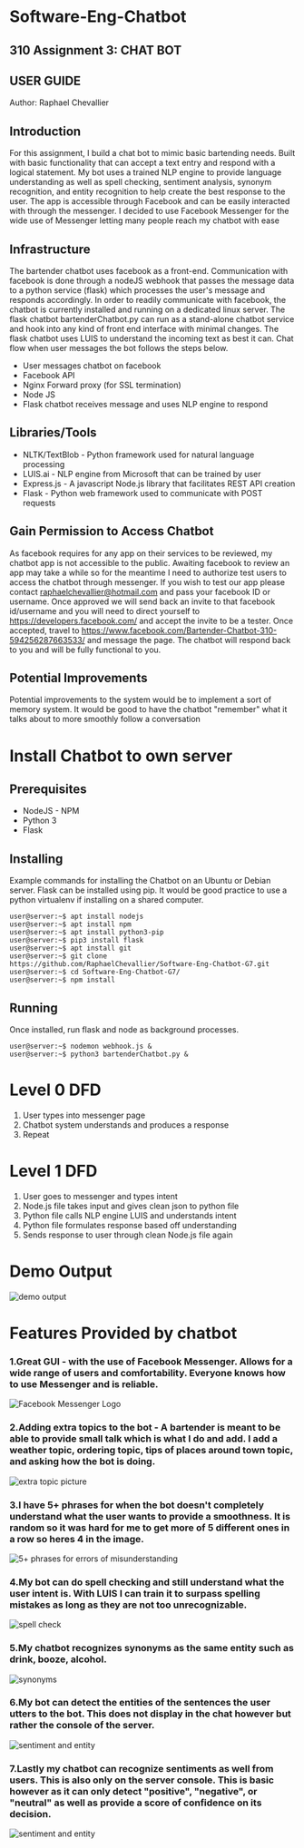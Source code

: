 # Software-Eng-Chatbot
## 310 Assignment 3: CHAT BOT
## USER GUIDE
Author: Raphael Chevallier

## Introduction
For this assignment, I build a chat bot to mimic basic bartending needs. Built with basic functionality that can accept a text entry and respond with a logical statement. My bot uses a trained NLP engine to provide language understanding as well as spell checking, sentiment analysis, synonym recognition, and entity recognition to help create the best response to the user. The app is accessible through Facebook and can be easily interacted with through the messenger. I decided to use Facebook Messenger for the wide use of Messenger letting many people reach my chatbot with ease

## Infrastructure
The bartender chatbot uses facebook as a front-end.  Communication with facebook is done through a nodeJS webhook that passes the message data to a python service (flask) which processes the user's message and responds accordingly. In order to readily communicate with facebook, the chatbot is currently installed and running on a dedicated linux server. The flask chatbot bartenderChatbot.py can run as a stand-alone chatbot service and hook into any kind of front end interface with minimal changes. The flask chatbot uses LUIS to understand the incoming text as best it can. Chat flow when user messages the bot follows the steps below.
* User messages chatbot on facebook
* Facebook API
* Nginx Forward proxy (for SSL termination) 
* Node JS
* Flask chatbot receives message and uses NLP engine to respond

## Libraries/Tools
* NLTK/TextBlob - Python framework used for natural language processing
* LUIS.ai - NLP engine from Microsoft that can be trained by user
* Express.js - A javascript Node.js library that facilitates REST API creation
* Flask - Python web framework used to communicate with POST requests

## Gain Permission to Access Chatbot
As facebook requires for any app on their services to be reviewed, my chatbot app is not accessible to the public. Awaiting facebook to review an app may take a while so for the meantime I need to authorize test users to access the chatbot through messenger. If you wish to test our app please contact raphaelchevallier@hotmail.com and pass your facebook ID or username. Once approved we will send back an invite to that facebook id/username and you will need to direct yourself to https://developers.facebook.com/ and accept the invite to be a tester. Once accepted, travel to https://www.facebook.com/Bartender-Chatbot-310-594256287663533/
and message the page. The chatbot will respond back to you and will be fully functional to you.

## Potential Improvements
Potential improvements to the system would be to implement a sort of memory system. It would be good to have the chatbot "remember" what it talks about to more smoothly follow a conversation


# Install Chatbot to own server
## Prerequisites
* NodeJS - NPM
* Python 3
* Flask

## Installing
Example commands for installing the Chatbot on an Ubuntu or Debian server. Flask can be installed using pip. It would be good practice to use a python virtualenv if installing on a shared computer.
```console
user@server:~$ apt install nodejs 
user@server:~$ apt install npm
user@server:~$ apt install python3-pip
user@server:~$ pip3 install flask
user@server:~$ apt install git
user@server:~$ git clone https://github.com/RaphaelChevallier/Software-Eng-Chatbot-G7.git
user@server:~$ cd Software-Eng-Chatbot-G7/
user@server:~$ npm install
```
## Running
Once installed, run flask and node as background processes.
```console
user@server:~$ nodemon webhook.js &
user@server:~$ python3 bartenderChatbot.py &
```
# Level 0 DFD
1. User types into messenger page
2. Chatbot system understands and produces a response
3. Repeat

# Level 1 DFD
1. User goes to messenger and types intent
2. Node.js file takes input and gives clean json to python file
3. Python file calls NLP engine LUIS and understands intent
4. Python file formulates response based off understanding
5. Sends response to user through clean Node.js file again

# Demo Output
![demo output](/demoImages/demo.png)

# Features Provided by chatbot
### 1.Great GUI - with the use of Facebook Messenger. Allows for a wide range of users and comfortability. Everyone knows how to use Messenger and is reliable.
![Facebook Messenger Logo](/demoImages/facebookLogo.png)
### 2.Adding extra topics to the bot - A bartender is meant to be able to provide small talk which is what I do and add. I add a weather topic, ordering topic, tips of places around town topic, and asking how the bot is doing.
![extra topic picture](/demoImages/extraTopic.png)
### 3.I have 5+ phrases for when the bot doesn't completely understand what the user wants to provide a smoothness. It is random so it was hard for me to get more of 5 different ones in a row so heres 4 in the image.
![5+ phrases for errors of misunderstanding](/demoImages/findingErrors.png)
### 4.My bot can do spell checking and still understand what the user intent is. With LUIS I can train it to surpass spelling mistakes as long as they are not too unrecognizable.
![spell check](/demoImages/spellCheck.png)
### 5.My chatbot recognizes synonyms as the same entity such as drink, booze, alcohol.
![synonyms](/demoImages/synonyms.png)
### 6.My bot can detect the entities of the sentences the user utters to the bot. This does not display in the chat however but rather the console of the server.
![sentiment and entity](/demoImages/findingEntity&Sentiment.png)
### 7.Lastly my chatbot can recognize sentiments as well from users. This is also only on the server console. This is basic however as it can only detect "positive", "negative", or "neutral" as well as provide a score of confidence on its decision.
![sentiment and entity](/demoImages/findingEntity&Sentiment.png)
